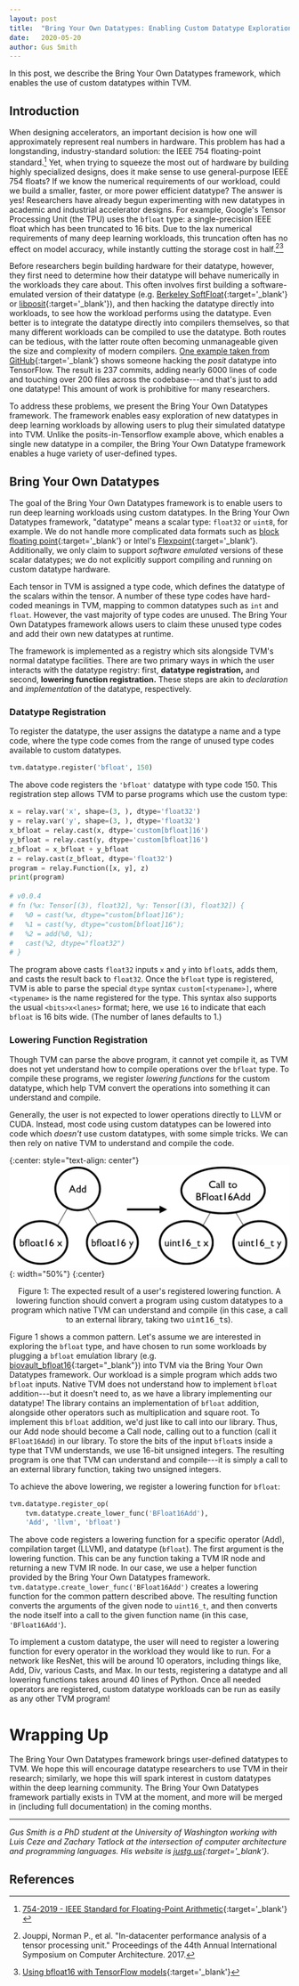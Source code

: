 ```yaml
---
layout: post
title:  "Bring Your Own Datatypes: Enabling Custom Datatype Exploration in TVM"
date:   2020-05-20
author: Gus Smith
---
```


In this post, we describe the Bring Your Own Datatypes framework, which enables the use of custom datatypes within TVM.

## Introduction

When designing accelerators, an important decision is how one will approximately represent real numbers in hardware.
This problem has had a longstanding, industry-standard solution: the IEEE 754 floating-point standard.[^ieee]
Yet,
  when trying to squeeze
  the most out of hardware
  by building highly specialized designs,
  does it make sense to use
  general-purpose IEEE 754 floats?
If we know the numerical requirements
  of our workload,
  could we build a smaller,
  faster,
  or more power efficient datatype?
The answer is yes!
Researchers have already begun experimenting with new datatypes in academic and industrial accelerator designs.
For example, Google's Tensor Processing Unit (the TPU) uses the `bfloat` type: a single-precision IEEE float which has been truncated to 16 bits.
Due to the lax numerical requirements
  of many deep learning workloads,
  this truncation often has no effect
  on model accuracy,
  while instantly cutting the storage cost
  in half.[^jouppi2017datacenter][^tensorflowbfloat]

Before researchers begin building hardware for their datatype, however, they first need to determine how their datatype will behave numerically in the workloads they care about.
This often involves first building a software-emulated version of their datatype
  (e.g. [Berkeley SoftFloat](http://www.jhauser.us/arithmetic/SoftFloat.html){:target='_blank'} or [libposit](https://github.com/cjdelisle/libposit){:target='_blank'}),
  and then hacking the datatype directly into workloads,
  to see how the workload performs
  using the datatype.
Even better
  is to integrate the datatype 
  directly into compilers themselves,
  so that many different workloads
  can be compiled
  to use the datatype.
Both routes can be tedious, with the latter route often becoming unmanageable given the size and complexity of modern compilers.
[One example taken from GitHub](https://github.com/xman/tensorflow){:target='_blank'} shows someone hacking the *posit* datatype into TensorFlow.
The result is 237 commits, adding nearly 6000 lines of code and touching over 200 files across the codebase---and that's just to add one datatype!
This amount of work is prohibitive for many researchers.

To address these problems, we present the Bring Your Own Datatypes framework.
The framework enables easy exploration of new datatypes in deep learning workloads by allowing users to plug their simulated datatype into TVM.
Unlike the posits-in-Tensorflow example above, which enables a single new datatype in a compiler, the Bring Your Own Datatype framework enables a huge variety of user-defined types.


## Bring Your Own Datatypes

The goal of the Bring Your Own Datatypes framework
  is to enable users to run deep learning workloads
  using custom datatypes.
In the Bring Your Own Datatypes framework,
  "datatype" means a scalar type:
  `float32`
  or `uint8`, for example.
We do not handle more complicated data formats
  such as [block floating point](https://en.wikipedia.org/wiki/Block_floating_point){:target='_blank'}
  or Intel's [Flexpoint](https://arxiv.org/abs/1711.02213){:target='_blank'}.
Additionally,
  we only claim to support
  *software emulated* versions of these scalar datatypes;
  we do not explicitly support compiling and running on custom datatype hardware.


Each tensor in TVM
  is assigned a type code,
  which defines the datatype of the scalars
  within the tensor.
A number of these type codes
  have hard-coded meanings in TVM,
  mapping to common datatypes
  such as `int` and `float`.
However,
  the vast majority of type codes
  are unused.
The Bring Your Own Datatypes framework
  allows users to 
  claim these unused type codes
  and add their own new datatypes
  at runtime.

The framework is implemented as
  a registry 
  which sits alongside
  TVM's normal datatype facilities.
There are two primary ways
  in which the user interacts with
  the datatype registry:
  first, **datatype registration,**
  and second, **lowering function registration.**
These steps are akin to
  *declaration* and *implementation* of the datatype,
  respectively.
  
### Datatype Registration

To register the datatype,
  the user assigns the datatype
  a name and a type code,
  where the type code comes from
  the range of unused type codes
  available to custom datatypes.
```python
tvm.datatype.register('bfloat', 150)
```
The above code registers
  the `'bfloat'` datatype
  with type code 150.
This registration step
  allows TVM to parse programs
  which use the custom type:
```python
x = relay.var('x', shape=(3, ), dtype='float32')
y = relay.var('y', shape=(3, ), dtype='float32')
x_bfloat = relay.cast(x, dtype='custom[bfloat]16')
y_bfloat = relay.cast(y, dtype='custom[bfloat]16')
z_bfloat = x_bfloat + y_bfloat
z = relay.cast(z_bfloat, dtype='float32')
program = relay.Function([x, y], z)
print(program)

# v0.0.4
# fn (%x: Tensor[(3), float32], %y: Tensor[(3), float32]) {
#   %0 = cast(%x, dtype="custom[bfloat]16");
#   %1 = cast(%y, dtype="custom[bfloat]16");
#   %2 = add(%0, %1);
#   cast(%2, dtype="float32")
# }
```
The program above
  casts `float32` inputs `x` and `y`
  into `bfloat`s,
  adds them,
  and casts the result back to `float32`.
Once the `bfloat` type is registered,
  TVM is able to parse the special `dtype` syntax
  `custom[<typename>]`,
  where `<typename>` is the name registered for the type.
This syntax also supports the usual
  `<bits>x<lanes>` format;
  here, we use `16` to indicate that
  each `bfloat` is 16 bits wide.
(The number of lanes
  defaults to 1.)
  
### Lowering Function Registration

Though TVM can parse the above program,
  it cannot yet compile it,
  as TVM does not yet understand 
  how to compile operations 
  over the `bfloat` type.
To compile these programs,
  we register *lowering functions* for the custom datatype,
  which help TVM convert the operations
  into something it can understand and compile.

Generally, the user is not expected to 
  lower operations
  directly to LLVM or CUDA.
Instead, most code using custom datatypes
  can be lowered into code which *doesn't* use custom datatypes,
  with some simple tricks.
We can then rely on native TVM
  to understand and compile the code.

{:center: style="text-align: center"}
![A lowering function lowering an add over `bfloat`s to a library call over `uint16_t`s](/images/bring-your-own-datatypes/lowering.png){: width="50%"}
{:center}
<center>
Figure 1: The expected result of a user's registered lowering function. A lowering function should convert a program using custom datatypes to a program which native TVM can understand and compile (in this case, a call to an external library, taking two <tt>uint16_t</tt>s).
</center> <p></p>

Figure 1 shows a common pattern.
Let's assume we are
  interested in exploring the `bfloat` type,
  and have chosen to run some workloads
  by plugging a `bfloat` emulation library (e.g. [biovault_bfloat16](https://github.com/biovault/biovault_bfloat16){:target="_blank"}) into TVM
  via the Bring Your Own Datatypes framework.
Our workload is a simple program
  which adds two `bfloat` inputs.
Native TVM does not understand
  how to implement `bfloat` addition---but it doesn't need to,
  as we have a library implementing our datatype!
The library contains an implementation of `bfloat` addition,
  alongside other operators such as multiplication and square root.
To implement this `bfloat` addition,
  we'd just like to call into our library.
Thus, our Add node should become a Call node,
  calling out to a function (call it `BFloat16Add`) in our library.
To store the bits of the input `bfloat`s
  inside a type that TVM understands,
  we use 16-bit unsigned integers.
The resulting program 
  is one that TVM can understand and compile---it
  is simply a call to an external library function,
  taking two unsigned integers.
  
To achieve the above lowering,
  we register a lowering function
  for `bfloat`:
```python
tvm.datatype.register_op(
    tvm.datatype.create_lower_func('BFloat16Add'),
    'Add', 'llvm', 'bfloat')
```
The above code registers
  a lowering function
  for a specific operator (Add),
  compilation target (LLVM),
  and datatype (`bfloat`).
The first argument
  is the lowering function.
This can be any function
  taking a TVM IR node
  and returning a new TVM IR node.
In our case,
  we use a helper function
  provided by the Bring Your Own Datatypes framework.
`tvm.datatype.create_lower_func('BFloat16Add')`
  creates a lowering function
  for the common pattern described above.
The resulting function
  converts the arguments of the given node
  to `uint16_t`,
  and then converts the node itself
  into a call to the given function name
  (in this case, `'BFloat16Add'`).

To implement a custom datatype,
  the user will need to register
  a lowering function for every operator
  in the workload they would like to run.
For a network like ResNet,
  this will be around 10 operators,
  including things like, Add, Div, various Casts, and Max.
In our tests,
  registering a datatype
  and all lowering functions
  takes around 40 lines of Python.
Once all needed operators
  are registered,
  custom datatype workloads
  can be run
  as easily as
  any other TVM program!

# Wrapping Up
  
The Bring Your Own Datatypes framework
  brings user-defined datatypes to TVM.
We hope this will encourage datatype researchers
  to use TVM in their research;
  similarly,
  we hope this will spark interest
  in custom datatypes
  within the deep learning community.
The Bring Your Own Datatypes framework
  partially exists in TVM at the moment,
  and more will be merged in (including full documentation)
  in the coming months.

  
---

*Gus Smith is a PhD student at the University of Washington working with Luis Ceze and Zachary Tatlock at the intersection of computer architecture and programming languages. His website is [justg.us](https://justg.us){:target='_blank'}.*

## References

[^ieee]: [754-2019 - IEEE Standard for Floating-Point Arithmetic](https://standards.ieee.org/standard/754-2019.html){:target='_blank'}
[^jouppi2017datacenter]: Jouppi, Norman P., et al. "In-datacenter performance analysis of a tensor processing unit." Proceedings of the 44th Annual International Symposium on Computer Architecture. 2017.
[^tensorflowbfloat]: [Using bfloat16 with TensorFlow models](https://cloud.google.com/tpu/docs/bfloat16){:target='_blank'}
